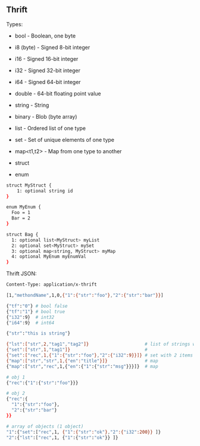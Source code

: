 Thrift
-

Types:
* bool - Boolean, one byte
* i8 (byte) - Signed 8-bit integer
* i16 - Signed 16-bit integer
* i32 - Signed 32-bit integer
* i64 - Signed 64-bit integer
* double - 64-bit floating point value
* string - String
* binary - Blob (byte array)
* list<t1> - Ordered list of one type
* set<t1> - Set of unique elements of one type
* map<t1,t2> - Map from one type to another

* struct
* enum

````sh
struct MyStruct {
    1: optional string id
}

enum MyEnum {
  Foo = 1
  Bar = 2
}

struct Bag {
  1: optional list<MyStruct> myList
  2: optional set<MyStruct> mySet
  3: optional map<string, MyStruct> myMap
  4: optional MyEnum myEnumVal
}
````

Thrift JSON:
````sh
Content-Type: application/x-thrift

[1,"methondName",1,0,{"1":{"str":"foo"},"2":{"str":"bar"}}]

{"tf":"0"} # bool false
{"tf":"1"} # bool true
{"i32":9}  # int32
{"i64":9}  # int64

{"str":"this is string"}

{"lst":["str",2,"tag1","tag2"]}                     # list of strings with length 2
{"set":["str",1,"tag1"]}                            #
{"set":["rec",1,{"1":{"str":"foo"},"2":{"i32":9}}]} # set with 2 items
{"map":["str","str",1,{"en":"title"}]}              # map
{"map":["str","rec",1,{"en":{"1":{"str":"msg"}}}]}  # map

# obj 1
{"rec":{"1":{"str":"foo"}}}

# obj 2
{"rec":{
  "1":{"str":"foo"},
  "2":{"str":"bar"}
}}

# array of objects (1 object)
"1":{"set":["rec",1, {"1":{"str":"ok"},"2":{"i32":200}} ]}
"2":{"lst":["rec",1, {"1":{"str":"ok"}} ]}
````

